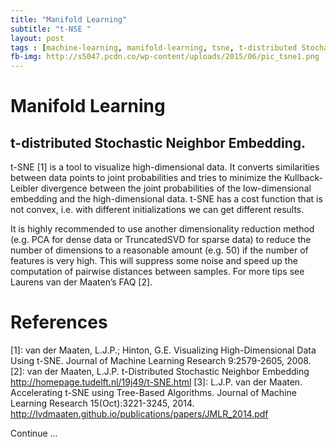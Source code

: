 ```yaml
---
title: "Manifold Learning"
subtitle: "t-NSE "
layout: post
tags : [machine-learning, manifold-learning, tsne, t-distributed Stochastic Neighbor Embedding, multidimensional-scaling]
fb-img: http://s5047.pcdn.co/wp-content/uploads/2015/06/pic_tsne1.png
---
```


# Manifold Learning

## t-distributed Stochastic Neighbor Embedding.

t-SNE [1] is a tool to visualize high-dimensional data. It converts similarities between data points to joint probabilities and tries to minimize the Kullback-Leibler divergence between the joint probabilities of the low-dimensional embedding and the high-dimensional data. t-SNE has a cost function that is not convex, i.e. with different initializations we can get different results.

It is highly recommended to use another dimensionality reduction method (e.g. PCA for dense data or TruncatedSVD for sparse data) to reduce the number of dimensions to a reasonable amount (e.g. 50) if the number of features is very high. This will suppress some noise and speed up the computation of pairwise distances between samples. For more tips see Laurens van der Maaten’s FAQ [2].

# References

[1]: van der Maaten, L.J.P.; Hinton, G.E. Visualizing High-Dimensional Data
Using t-SNE. Journal of Machine Learning Research 9:2579-2605, 2008.
[2]: van der Maaten, L.J.P. t-Distributed Stochastic Neighbor Embedding
http://homepage.tudelft.nl/19j49/t-SNE.html
[3]: L.J.P. van der Maaten. Accelerating t-SNE using Tree-Based Algorithms.
Journal of Machine Learning Research 15(Oct):3221-3245, 2014. http://lvdmaaten.github.io/publications/papers/JMLR_2014.pdf



Continue ...
